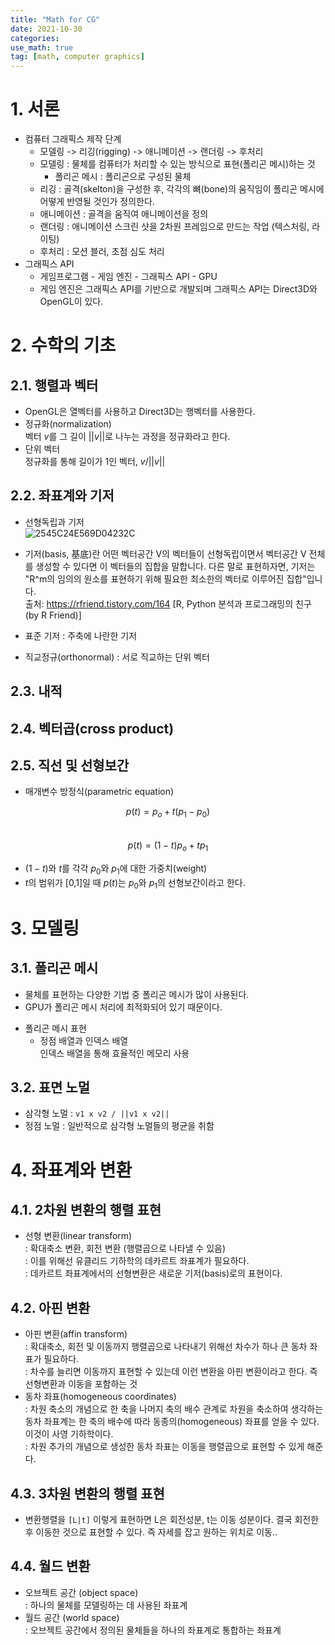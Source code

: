 ```yaml
---
title: "Math for CG"
date: 2021-10-30
categories: 
use_math: true
tag: [math, computer graphics]
---
```


# 1. 서론
- 컴퓨터 그래픽스 제작 단계  
    - 모델링 -> 리깅(rigging) -> 애니메이션 -> 랜더링 -> 후처리
    - 모델링 : 물체를 컴퓨터가 처리할 수 있는 방식으로 표현(폴리곤 메시)하는 것
        - 폴리곤 메시 : 폴리곤으로 구성된 물체
    - 리깅 : 골격(skelton)을 구성한 후, 각각의 뼈(bone)의 움직임이 폴리곤 메시에 어떻게 반영될 것인가 정의한다.
    - 애니메이션 : 골격을 움직여 애니메이션을 정의
    - 랜더링 : 애니메이션 스크린 샷을 2차원 프레임으로 만드는 작업 (텍스처링, 라이팅)
    - 후처리 : 모션 블러, 초점 심도 처리
- 그래픽스 API
    - 게임프로그램 - 게임 엔진 - 그래픽스 API - GPU
    - 게임 엔진은 그래픽스 API를 기반으로 개발되며 그래픽스 API는 Direct3D와 OpenGL이 있다.  

# 2. 수학의 기초
## 2.1. 행렬과 벡터
- OpenGL은 열벡터를 사용하고 Direct3D는 행벡터를 사용한다.
- 정규화(normalization)  
벡터 $v$를 그 길이 $\vert \vert v \vert \vert$로 나누는 과정을 정규화라고 한다.
- 단위 벡터  
정규화를 통해 길이가 1인 벡터, $v/\vert \vert v \vert \vert$

## 2.2. 좌표계와 기저
 - 선형독립과 기저  
 ![2545C24E569D04232C](https://t1.daumcdn.net/cfile/tistory/24743D4C56A795C00D)
 - 기저(basis, 基底)란 어떤 벡터공간 V의 벡터들이 선형독립이면서 벡터공간 V 전체를 생성할 수 있다면 이 벡터들의 집합을 말합니다.  다른 말로 표현하자면, 기저는 "R^m의 임의의 원소를 표현하기 위해 필요한 최소한의 벡터로 이루어진 집합"입니다.  
출처: https://rfriend.tistory.com/164 [R, Python 분석과 프로그래밍의 친구 (by R Friend)]

- 표준 기저 : 주축에 나란한 기저
- 직교정규(orthonormal) : 서로 직교하는 단위 벡터

## 2.3. 내적
## 2.4. 벡터곱(cross product)
## 2.5. 직선 및 선형보간
- 매개변수 방정식(parametric equation)  
  
    
$$p(t)=p_o+t(p_1-p_0)$$  
$$p(t)=(1-t)p_o+tp_1$$
  
- $(1-t)$와 $t$를 각각 $p_0$와 $p_1$에 대한 가중치(weight)
- $t$의 범위가 [0,1]일 때 $p(t)$는 $p_0$와 $p_1$의 선형보간이라고 한다.  

# 3. 모델링
## 3.1. 폴리곤 메시
- 물체를 표현하는 다양한 기법 중 폴리곤 메시가 많이 사용된다.
- GPU가 폴리곤 메시 처리에 최적화되어 있기 때문이다.
* 폴리곤 메시 표현  
    - 정점 배열과 인덱스 배열  
    인덱스 배열을 통해 효율적인 메모리 사용

## 3.2. 표면 노멀
- 삼각형 노멀 : ```v1 x v2 / ||v1 x v2||```
- 정점 노멀 : 일반적으로 삼각형 노멀들의 평균을 취함  

# 4. 좌표계와 변환
## 4.1. 2차원 변환의 행렬 표현
- 선형 변환(linear transform)  
: 확대축소 변환, 회전 변환 (행렬곱으로 나타낼 수 있음)  
: 이를 위해선 유클리드 기하학의 데카르트 좌표계가 필요하다.  
: 데카르트 좌표계에서의 선형변환은 새로운 기저(basis)로의 표현이다.

## 4.2. 아핀 변환
- 아핀 변환(affin transform)   
: 확대축소, 회전 및 이동까지 행렬곱으로 나타내기 위해선 차수가 하나 큰 동차 좌표가 필요하다.  
: 차수를 늘리면 이동까지 표현할 수 있는데 이런 변환을 아핀 변환이라고 한다. 즉 선형변환과 이동을 포함하는 것  
- 동차 좌표(homogeneous coordinates)  
: 차원 축소의 개념으로 한 축을 나머지 축의 배수 관계로 차원을 축소하여 생각하는 동차 좌표계는 한 축의 배수에 따라 동종의(homogeneous) 좌표를 얻을 수 있다. 이것이 사영 기하학이다.  
: 차원 추가의 개념으로 생성한 동차 좌표는 이동을 행렬곱으로 표현할 수 있게 해준다.

## 4.3. 3차원 변환의 행렬 표현
- 변환행렬을 ```[L|t]``` 이렇게 표현하면 L은 회전성분, t는 이동 성분이다. 결국 회전한 후 이동한 것으로 표현할 수 있다. 즉 자세를 잡고 원하는 위치로 이동..

## 4.4. 월드 변환
- 오브젝트 공간 (object space)  
: 하나의 물체를 모델링하는 데 사용된 좌표계
- 월드 공간 (world space)  
: 오브젝트 공간에서 정의된 물체들을 하나의 좌표계로 통합하는 좌표계




